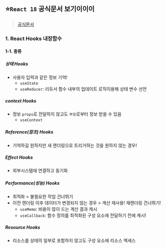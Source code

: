 ## ⭐`React 18` 공식문서 보기이이이
> [공식문서](https://react.dev/reference/react)

### 1. React Hooks 내장함수
#### 1-1. 종류
##### 상태 Hooks
- 사용자 입력과 같은 정보 기억!
  - `useState`
  - `useReducer`: 리듀서 함수 내부의 업데이트 로직이용해 상태 변수 선언
##### context Hooks
- 정보 `props`로 전달하지 않고도 `부모`로부터 정보 받을 수 있음
  - `useContext`
##### Reference(참조) Hooks  
- 기억하길 원하지만 새 랜더링으로 트리거하는 것을 원하지 않는 경우!
##### Effect Hooks
- 외부시스템에 연결하고 동기화
##### Performance(성능) Hooks
- 최적화 > 불필요한 작업 건너뛰기
- 이전 렌더링 이후 데이터가 변경되지 않는 경우 > 계산 재사용! 재렌더링 건너뛰기!
  - `useMemo`: 비용이 많이 드는 계산 결과 캐시
  - `useCallback`: 함수 정의를 최적화된 구성 요소에 전달하기 전에 캐시!
##### Resource Hooks 
- 리소스를 상태의 일부로 포함하지 않고도 구성 요소에 리소스 엑세스
